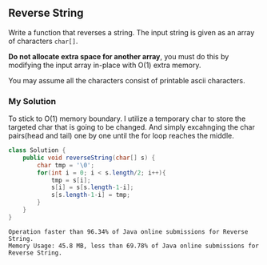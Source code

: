 ## Reverse String

Write a function that reverses a string. The input string is given as an array of characters `char[]`.

**Do not allocate extra space for another array**, you must do this by modifying the input array in-place with O(1) extra memory.

You may assume all the characters consist of printable ascii characters.

### My Solution

To stick to O(1) memory boundary. I utilize a temporary char to store the targeted char that is going to be changed. And simply excahnging the char pairs(head and tail) one by one until the for loop reaches the middle.

```Java
class Solution {
    public void reverseString(char[] s) {
        char tmp = '\0';
        for(int i = 0; i < s.length/2; i++){
            tmp = s[i];
            s[i] = s[s.length-1-i];
            s[s.length-1-i] = tmp;
        }
    }
}
```

```
Operation faster than 96.34% of Java online submissions for Reverse String.
Memory Usage: 45.8 MB, less than 69.78% of Java online submissions for Reverse String.
```


